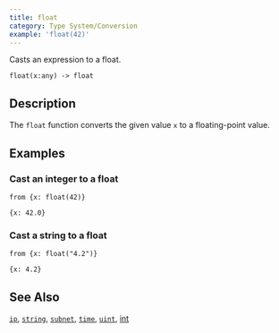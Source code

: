 ```yaml
---
title: float
category: Type System/Conversion
example: 'float(42)'
---
```


Casts an expression to a float.

```tql
float(x:any) -> float
```

## Description

The `float` function converts the given value `x` to a floating-point value.

## Examples

### Cast an integer to a float

```tql
from {x: float(42)}
```

```tql
{x: 42.0}
```

### Cast a string to a float

```tql
from {x: float("4.2")}
```

```tql
{x: 4.2}
```

## See Also

[`ip`](/reference/functions/ip),
[`string`](/reference/functions/string),
[`subnet`](/reference/functions/subnet),
[`time`](/reference/functions/time),
[`uint`](/reference/functions/uint),
[int](/reference/functions/int)
